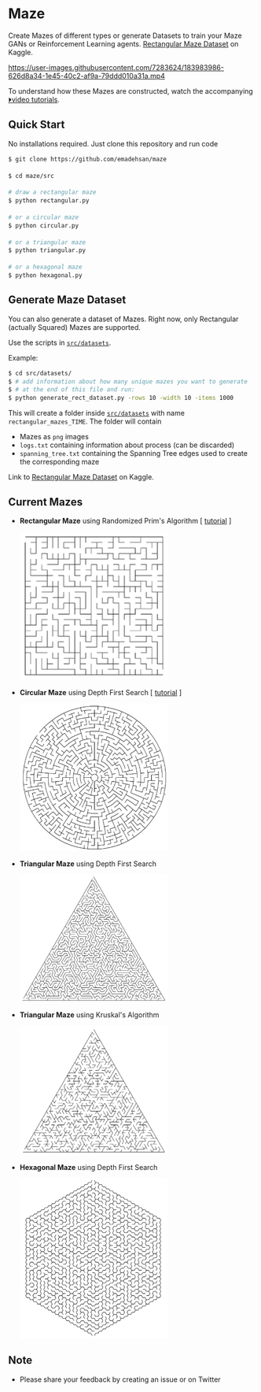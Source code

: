 # Maze
Create Mazes of different types or generate Datasets to train your Maze GANs or Reinforcement Learning agents.
[Rectangular Maze Dataset](https://www.kaggle.com/datasets/emadehsan/rectangular-maze-kruskals-spanning-tree-algorithm) on Kaggle.


https://user-images.githubusercontent.com/7283624/183983986-626d8a34-1e45-40c2-af9a-79ddd010a31a.mp4


To understand how these Mazes are constructed, watch the accompanying [⏵︎video tutorials](https://www.youtube.com/watch?v=d5yzKkG1n1U&list=PLUNDATSEu7fiBiwCEkXr_ncDGYQMkoevr).

## Quick Start
No installations required. Just clone this repository and run code

```bash
$ git clone https://github.com/emadehsan/maze

$ cd maze/src

# draw a rectangular maze
$ python rectangular.py

# or a circular maze
$ python circular.py

# or a triangular maze
$ python triangular.py

# or a hexagonal maze
$ python hexagonal.py
```

## Generate Maze Dataset
You can also generate a dataset of Mazes. Right now, only Rectangular 
(actually Squared) Mazes are supported. 

Use the scripts in [`src/datasets`](src/datasets).

Example:

```bash
$ cd src/datasets/
$ # add information about how many unique mazes you want to generate
$ # at the end of this file and run: 
$ python generate_rect_dataset.py -rows 10 -width 10 -items 1000
```

This will create a folder inside [`src/datasets`](src/datasets) with name
`rectangular_mazes_TIME`. The folder will contain 
* Mazes as `png` images
* `logs.txt` containing information about process (can be discarded) 
* `spanning_tree.txt` containing the Spanning Tree edges used to create the 
corresponding maze

Link to [Rectangular Maze Dataset](https://www.kaggle.com/datasets/emadehsan/rectangular-maze-kruskals-spanning-tree-algorithm) on Kaggle.


## Current Mazes
* **Rectangular Maze** using Randomized Prim's Algorithm [ [tutorial](https://www.youtube.com/watch?v=d5yzKkG1n1U) ]

    <img src="./media/squared.png" alt="Squared Maze using Prims Algorithm" width="300"/>


* **Circular Maze** using Depth First Search [ [tutorial](https://www.youtube.com/watch?v=q7t8UVlu-Fk) ]
    
    <img src="./media/circular.png" alt="Circular Maze using Depth First Search" width="300"/>

* **Triangular Maze** using Depth First Search

    <img src="./media/triangular.PNG" alt="Triangular Maze using Depth First Search" width="300"/>

* **Triangular Maze** using Kruskal's Algorithm 
    
    <img src="./media/triangular_kruskal.PNG" alt="Triangular Maze using Kruskal Algorithm" width="300"/>

* **Hexagonal Maze** using Depth First Search 

    <img src="./media/hexagonal.PNG" alt="Hexagonal Maze using Depth First Search" width="300"/>

## Note
* Please share your feedback by creating an issue or on Twitter
